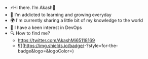 - ⚡Hi there. I’m Akash👋
- 🌱 I’m addicted to learning and growing everyday
- 🌍 I'm currently sharing a little bit of my knowledge to the world
- 📙 I have a keen interest in DevOps
- 🔍 How to find me?
     - https://twitter.com/AkashMi65118169
     - ![<Badge Name>](https://img.shields.io/badge/<Badge Text>-<Background Color>?style=for-the-badge&logo=<Icon Name>&logoColor=<Logo Color>)


